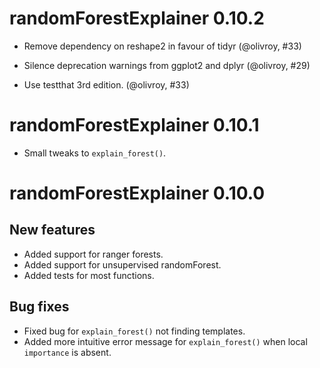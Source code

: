 # randomForestExplainer 0.10.2

* Remove dependency on reshape2 in favour of tidyr (@olivroy, #33)

* Silence deprecation warnings from ggplot2 and dplyr (@olivroy, #29)

* Use testthat 3rd edition. (@olivroy, #33)

# randomForestExplainer 0.10.1

* Small tweaks to `explain_forest()`.

# randomForestExplainer 0.10.0

## New features
* Added support for ranger forests.
* Added support for unsupervised randomForest.
* Added tests for most functions.

## Bug fixes
* Fixed bug for `explain_forest()` not finding templates.
* Added more intuitive error message for `explain_forest()` when local `importance` is absent.
